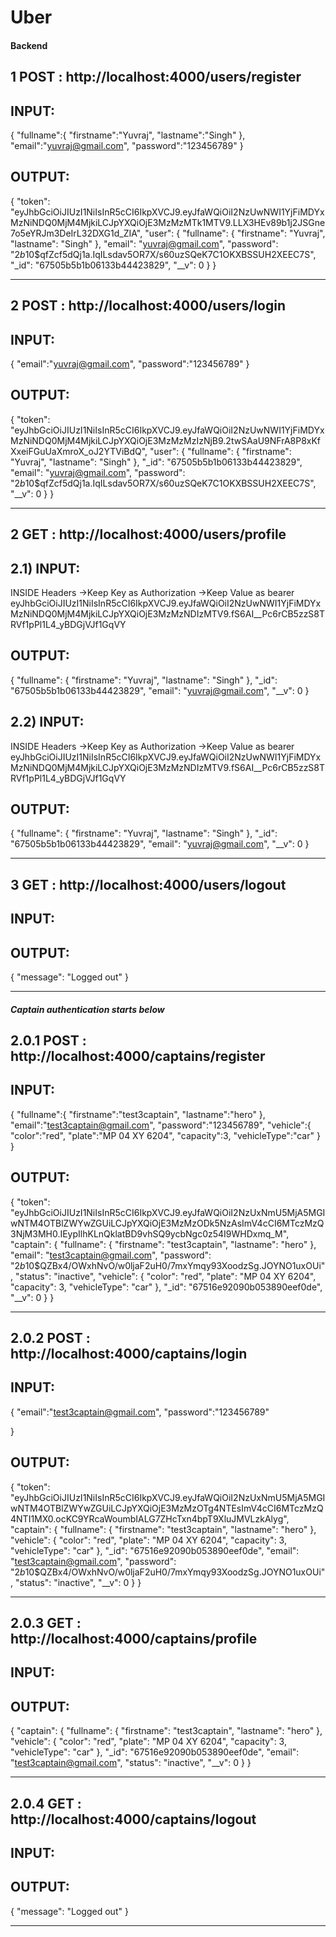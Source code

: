 # Uber

#### Backend

## 1 POST : http://localhost:4000/users/register
## INPUT:
{
    "fullname":{
        "firstname":"Yuvraj",
        "lastname":"Singh"
    },
    "email":"yuvraj@gmail.com",
    "password":"123456789"
}

## OUTPUT:

{
    "token": "eyJhbGciOiJIUzI1NiIsInR5cCI6IkpXVCJ9.eyJfaWQiOiI2NzUwNWI1YjFiMDYxMzNiNDQ0MjM4MjkiLCJpYXQiOjE3MzMzMTk1MTV9.LLX3HEv89b1j2JSGne7o5eYRJm3DeIrL32DXG1d_ZIA",
    "user": {
        "fullname": {
            "firstname": "Yuvraj",
            "lastname": "Singh"
        },
        "email": "yuvraj@gmail.com",
        "password": "$2b$10$qfZcf5dQj1a.IqILsdav5OR7X/s60uzSQeK7C1OKXBSSUH2XEEC7S",
        "_id": "67505b5b1b06133b44423829",
        "__v": 0
    }
}



-----------------------------------------------------------------------------------------------------------


## 2 POST : http://localhost:4000/users/login
## INPUT:
{
    "email":"yuvraj@gmail.com",
    "password":"123456789"
}

## OUTPUT:

{
    "token": "eyJhbGciOiJIUzI1NiIsInR5cCI6IkpXVCJ9.eyJfaWQiOiI2NzUwNWI1YjFiMDYxMzNiNDQ0MjM4MjkiLCJpYXQiOjE3MzMzMzIzNjB9.2twSAaU9NFrA8P8xKfXxeiFGuUaXmroX_oJ2YTViBdQ",
    "user": {
        "fullname": {
            "firstname": "Yuvraj",
            "lastname": "Singh"
        },
        "_id": "67505b5b1b06133b44423829",
        "email": "yuvraj@gmail.com",
        "password": "$2b$10$qfZcf5dQj1a.IqILsdav5OR7X/s60uzSQeK7C1OKXBSSUH2XEEC7S",
        "__v": 0
    }
}

---------------------------------------------------------------------------------------------------------------------------------------------------------------


## 2 GET : http://localhost:4000/users/profile
## 2.1) INPUT:
INSIDE Headers
->Keep Key as Authorization
->Keep Value as bearer eyJhbGciOiJIUzI1NiIsInR5cCI6IkpXVCJ9.eyJfaWQiOiI2NzUwNWI1YjFiMDYxMzNiNDQ0MjM4MjkiLCJpYXQiOjE3MzMzNDIzMTV9.fS6AI__Pc6rCB5zzS8TRVf1pPl1L4_yBDGjVJf1GqVY


## OUTPUT:

{
    "fullname": {
        "firstname": "Yuvraj",
        "lastname": "Singh"
    },
    "_id": "67505b5b1b06133b44423829",
    "email": "yuvraj@gmail.com",
    "__v": 0
}




## 2.2) INPUT:
INSIDE Headers
->Keep Key as Authorization
->Keep Value as bearer eyJhbGciOiJIUzI1NiIsInR5cCI6IkpXVCJ9.eyJfaWQiOiI2NzUwNWI1YjFiMDYxMzNiNDQ0MjM4MjkiLCJpYXQiOjE3MzMzNDIzMTV9.fS6AI__Pc6rCB5zzS8TRVf1pPl1L4_yBDGjVJf1GqVY


## OUTPUT:

{
    "fullname": {
        "firstname": "Yuvraj",
        "lastname": "Singh"
    },
    "_id": "67505b5b1b06133b44423829",
    "email": "yuvraj@gmail.com",
    "__v": 0
}


---------------------------------------------------------------------------------------------------------------------------------------------------------------



## 3 GET : http://localhost:4000/users/logout
## INPUT:

## OUTPUT:

{
    "message": "Logged out"
}





-------------------------------------------------------------------------------------------------------------------------------------------------------------------------------------------------------------------



##### Captain authentication starts below



## 2.0.1 POST : http://localhost:4000/captains/register

## INPUT:
{
   "fullname":{
        "firstname":"test3captain",
        "lastname":"hero"
    },
    "email":"test3captain@gmail.com",
    "password":"123456789",
    "vehicle":{
        "color":"red",
        "plate":"MP 04 XY 6204",
        "capacity":3,
        "vehicleType":"car"
    }
}

## OUTPUT:

{
    "token": "eyJhbGciOiJIUzI1NiIsInR5cCI6IkpXVCJ9.eyJfaWQiOiI2NzUxNmU5MjA5MGIwNTM4OTBlZWYwZGUiLCJpYXQiOjE3MzMzODk5NzAsImV4cCI6MTczMzQ3NjM3MH0.IEypIlhKLnQklatBD9vhSQ9ycbNgc0z54I9WHDxmq_M",
    "captain": {
        "fullname": {
            "firstname": "test3captain",
            "lastname": "hero"
        },
        "email": "test3captain@gmail.com",
        "password": "$2b$10$QZBx4/OWxhNvO/w0ljaF2uH0/7mxYmqy93XoodzSg.JOYNO1uxOUi",
        "status": "inactive",
        "vehicle": {
            "color": "red",
            "plate": "MP 04 XY 6204",
            "capacity": 3,
            "vehicleType": "car"
        },
        "_id": "67516e92090b053890eef0de",
        "__v": 0
    }
}




---------------------------------------------------------------------------------------------------------------------------------------------------



## 2.0.2 POST : http://localhost:4000/captains/login

## INPUT:
{
    "email":"test3captain@gmail.com",
    "password":"123456789"
    
}

## OUTPUT:
{
    "token": "eyJhbGciOiJIUzI1NiIsInR5cCI6IkpXVCJ9.eyJfaWQiOiI2NzUxNmU5MjA5MGIwNTM4OTBlZWYwZGUiLCJpYXQiOjE3MzMzOTg4NTEsImV4cCI6MTczMzQ4NTI1MX0.ocKC9YRcaWoumbIALG7ZHcTxn4bpT9XluJMVLzkAlyg",
    "captain": {
        "fullname": {
            "firstname": "test3captain",
            "lastname": "hero"
        },
        "vehicle": {
            "color": "red",
            "plate": "MP 04 XY 6204",
            "capacity": 3,
            "vehicleType": "car"
        },
        "_id": "67516e92090b053890eef0de",
        "email": "test3captain@gmail.com",
        "password": "$2b$10$QZBx4/OWxhNvO/w0ljaF2uH0/7mxYmqy93XoodzSg.JOYNO1uxOUi",
        "status": "inactive",
        "__v": 0
    }
}



----------------------------------------------------------------------------------------------------------------------------------------



## 2.0.3 GET : http://localhost:4000/captains/profile

## INPUT:


## OUTPUT:

{
    "captain": {
        "fullname": {
            "firstname": "test3captain",
            "lastname": "hero"
        },
        "vehicle": {
            "color": "red",
            "plate": "MP 04 XY 6204",
            "capacity": 3,
            "vehicleType": "car"
        },
        "_id": "67516e92090b053890eef0de",
        "email": "test3captain@gmail.com",
        "status": "inactive",
        "__v": 0
    }
}




--------------------------------------------------------------------------------------------------------------------------------------------------




## 2.0.4 GET : http://localhost:4000/captains/logout

## INPUT:


## OUTPUT:

{
    "message": "Logged out"
}


------------------------------------------------------------------------------------------------------------------------------------------------



